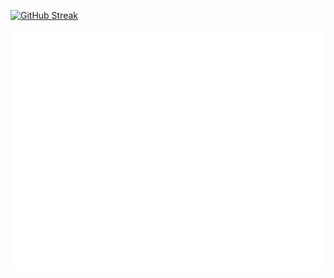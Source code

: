 [![GitHub Streak](https://github-readme-streak-stats-two-nu.vercel.app?user=sgm17&theme=tokyonight&hide_border=true)](https://git.io/streak-stats)

![Metrics](/github-metrics.svg)
